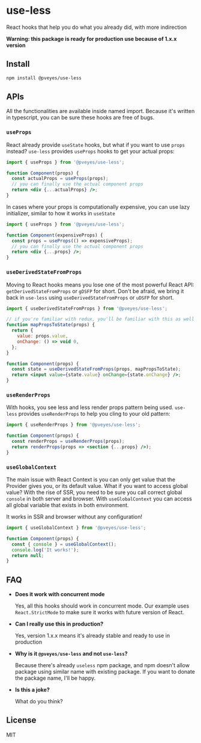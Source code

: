 # use-less

React hooks that help you do what you already did, with more indirection

**Warning: this package is ready for production use because of 1.x.x version**

## Install

```sh
npm install @pveyes/use-less
```

## APIs

All the functionalities are available inside named import. Because it's written in typescript, you can be sure these hooks are free of bugs.

### `useProps`

React already provide `useState` hooks, but what if you want to use `props` instead? `use-less` provides `useProps` hooks to get your actual props:

```jsx
import { useProps } from '@pveyes/use-less';

function Component(props) {
  const actualProps = useProps(props);
  // you can finally use the actual component props
  return <div {...actualProps} />;
}
```

In cases where your props is computationally expensive, you can use lazy initializer, similar to how it works in `useState`

```jsx
import { useProps } from '@pveyes/use-less';

function Component(expensiveProps) {
  const props = useProps(() => expensiveProps);
  // you can finally use the actual component props
  return <div {...props} />;
}
```

### `useDerivedStateFromProps`

Moving to React hooks means you lose one of the most powerful React API: `getDerivedStateFromProps` or `gDSFP` for short. Don't be afraid, we bring it back in `use-less` using `useDerivedStateFromProps` or `uDSFP` for short.

```jsx
import { useDerivedStateFromProps } from '@pveyes/use-less';

// if you're familiar with redux, you'll be familiar with this as well
function mapPropsToState(props) {
  return {
    value: props.value,
    onChange: () => void 0,
  };
}

function Component(props) {
  const state = useDerivedStateFromProps(props, mapPropsToState);
  return <input value={state.value} onChange={state.onChange} />;
}
```

### `useRenderProps`

With hooks, you see less and less render props pattern being used. `use-less` provides `useRenderProps` to help you cling to your old pattern:

```jsx
import { useRenderProps } from '@pveyes/use-less';

function Component(props) {
  const renderProps = useRenderProps(props);
  return renderProps(props => <section {...props} />);
}
```

### `useGlobalContext`

The main issue with React Context is you can only get value that the Provider gives you, or its default value. What if you want to access global value? With the rise of SSR, you need to be sure you call correct global `console` in both server and browser. With `useGlobalContext` you can access all global variable that exists in both environment.

It works in SSR and browser without any configuration!

```jsx
import { useGlobalContext } from '@pveyes/use-less';

function Component(props) {
  const { console } = useGlobalContext();
  console.log('It works!');
  return null;
}
```

## FAQ

- **Does it work with concurrent mode**

  Yes, all this hooks should work in concurrent mode. Our example uses `React.StrictMode` to make sure it works with future version of React.

- **Can I really use this in production?**

  Yes, version 1.x.x means it's already stable and ready to use in production

- **Why is it `@pveyes/use-less` and not `use-less`?**

  Because there's already `useless` npm package, and npm doesn't allow package using similar name with existing package. If you want to donate the package name, I'll be happy.

- **Is this a joke?**

  What do you think?

## License

MIT

